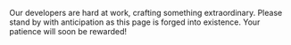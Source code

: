 Our developers are hard at work, crafting something extraordinary. Please stand by with anticipation as this page is forged into existence. Your patience will soon be rewarded!